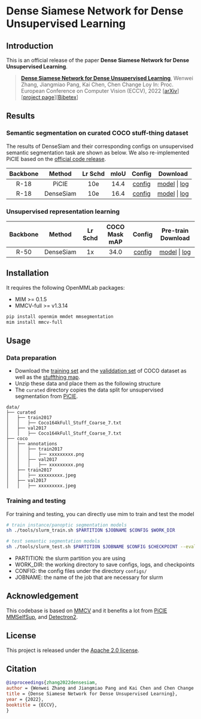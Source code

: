 # Dense Siamese Network for Dense Unsupervised Learning

## Introduction

This is an official release of the paper **Dense Siamese Network for Dense Unsupervised Learning**.

> [**Dense Siamese Network for Dense Unsupervised Learning**](https://arxiv.org/abs/2203.11075),
> Wenwei Zhang, Jiangmiao Pang, Kai Chen, Chen Change Loy
> In: Proc. European Conference on Computer Vision (ECCV), 2022
> [[arXiv](https://arxiv.org/abs/2203.11075)][[project page](https://www.mmlab-ntu.com/project/densesiam/index.html)][[Bibetex](https://github.com/ZwwWayne/DenseSiam#citation)]

## Results

### Semantic segmentation on curated COCO stuff-thing dataset

The results of DenseSiam and their corresponding configs on unsupervised semantic segmentation task are shown as below.
We also re-implemented PiCIE based on the [official code release](https://github.com/janghyuncho/PiCIE).

| Backbone | Method | Lr Schd | mIoU | Config | Download |
| :---: | :---: | :---: | :---: | :---: | :---: |
| R-18  | PiCIE | 10e       | 14.4 |[config](configs/picie/picie_r18_fpn_10e_coco_curated.py) | [model]() &#124;  [log]() |
| R-18  | DenseSiam | 10e     | 16.4 |[config](configs/densesiam/densesiam_r18_fpn_aux_seg-rebalance_4x64_sgd-fix-10e_coco-curated.py) | [model]() &#124;  [log]() |

### Unsupervised representation learning

| Backbone | Method | Lr Schd | COCO Mask mAP| Config | Pre-train Download |
| :---: | :---: | :---: | :---: | :---: | :---: |
| R-50  | DenseSiam | 1x        | 34.0 |[config](configs/) | [model]() &#124;  [log]() |

## Installation

It requires the following OpenMMLab packages:

- MIM >= 0.1.5
- MMCV-full >= v1.3.14

```bash
pip install openmim mmdet mmsegmentation
mim install mmcv-full
```

## Usage

### Data preparation

- Download the [training set](http://images.cocodataset.org/zips/train2017.zip) and the [validdation set](http://images.cocodataset.org/zips/val2017.zip) of COCO dataset as well as the [stuffthing map](http://calvin.inf.ed.ac.uk/wp-content/uploads/data/cocostuffdataset/stuffthingmaps_trainval2017.zip).
- Unzip these data and place them as the following structure
- The `curated` directory copies the data split for unsupervised segmentation from [PiCIE](https://github.com/janghyuncho/PiCIE).

```text
data/
├── curated
│   ├── train2017
│   │   ├── Coco164kFull_Stuff_Coarse_7.txt
│   ├── val2017
│   │   ├── Coco164kFull_Stuff_Coarse_7.txt
├── coco
│   ├── annotations
│   │   ├── train2017
│   │   │   ├── xxxxxxxxx.png
│   │   ├── val2017
│   │   │   ├── xxxxxxxxx.png
│   ├── train2017
│   │   ├── xxxxxxxxx.jpeg
│   ├── val2017
│   │   ├── xxxxxxxxx.jpeg
```

### Training and testing

For training and testing, you can directly use mim to train and test the model

```bash
# train instance/panoptic segmentation models
sh ./tools/slurm_train.sh $PARTITION $JOBNAME $CONFIG $WORK_DIR

# test semantic segmentation models
sh ./tools/slurm_test.sh $PARTITION $JOBNAME $CONFIG $CHECKPOINT --eval mIoU
```

- PARTITION: the slurm partition you are using
- WORK_DIR: the working directory to save configs, logs, and checkpoints
- CONFIG: the config files under the directory `configs/`
- JOBNAME: the name of the job that are necessary for slurm

## Acknowledgement

This codebase is based on [MMCV](https://github.com/open-mmlab/mmcv) and it benefits a lot from [PiCIE](https://github.com/janghyuncho/PiCIE) [MMSelfSup](https://github.com/open-mmlab/mmselfsup), and [Detectron2](https://github.com/facebookresearch/detectron2).

## License

This project is released under the [Apache 2.0 license](LICENSE).

## Citation

```bibtex
@inproceedings{zhang2022densesiam,
author = {Wenwei Zhang and Jiangmiao Pang and Kai Chen and Chen Change Loy},
title = {Dense Siamese Network for Dense Unsupervised Learning},
year = {2022},
booktitle = {ECCV},
}
```
